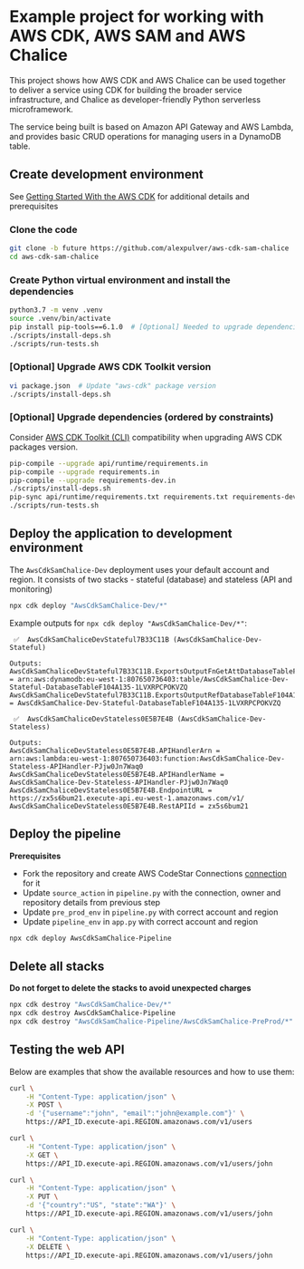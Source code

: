 # Example project for working with AWS CDK, AWS SAM and AWS Chalice
This project shows how AWS CDK and AWS Chalice can be used
together to deliver a service using CDK for building the broader service
infrastructure, and Chalice as developer-friendly Python serverless 
microframework.

The service being built is based on Amazon API Gateway and AWS Lambda, 
and provides basic CRUD operations for managing users in a DynamoDB table.

## Create development environment
See [Getting Started With the AWS CDK](https://docs.aws.amazon.com/cdk/latest/guide/getting_started.html)
for additional details and prerequisites

### Clone the code
```bash
git clone -b future https://github.com/alexpulver/aws-cdk-sam-chalice
cd aws-cdk-sam-chalice
```

### Create Python virtual environment and install the dependencies
```bash
python3.7 -m venv .venv
source .venv/bin/activate
pip install pip-tools==6.1.0  # [Optional] Needed to upgrade dependencies and cleanup unused packages
./scripts/install-deps.sh
./scripts/run-tests.sh
```

### [Optional] Upgrade AWS CDK Toolkit version
```bash
vi package.json  # Update "aws-cdk" package version
./scripts/install-deps.sh
```

### [Optional] Upgrade dependencies (ordered by constraints)
Consider [AWS CDK Toolkit (CLI)](https://docs.aws.amazon.com/cdk/latest/guide/reference.html#versioning) compatibility 
when upgrading AWS CDK packages version.

```bash
pip-compile --upgrade api/runtime/requirements.in
pip-compile --upgrade requirements.in
pip-compile --upgrade requirements-dev.in
./scripts/install-deps.sh
pip-sync api/runtime/requirements.txt requirements.txt requirements-dev.txt  # [Optional] Cleanup unused packages
./scripts/run-tests.sh
```

## Deploy the application to development environment
The `AwsCdkSamChalice-Dev` deployment uses your default account and region.
It consists of two stacks - stateful (database) and stateless (API and monitoring) 

```bash
npx cdk deploy "AwsCdkSamChalice-Dev/*"
```

Example outputs for `npx cdk deploy "AwsCdkSamChalice-Dev/*"`:
```text
 ✅  AwsCdkSamChaliceDevStateful7B33C11B (AwsCdkSamChalice-Dev-Stateful)

Outputs:
AwsCdkSamChaliceDevStateful7B33C11B.ExportsOutputFnGetAttDatabaseTableF104A135ArnDAC15A6A = arn:aws:dynamodb:eu-west-1:807650736403:table/AwsCdkSamChalice-Dev-Stateful-DatabaseTableF104A135-1LVXRPCPOKVZQ
AwsCdkSamChaliceDevStateful7B33C11B.ExportsOutputRefDatabaseTableF104A1356B7D7D8A = AwsCdkSamChalice-Dev-Stateful-DatabaseTableF104A135-1LVXRPCPOKVZQ
```
```text
 ✅  AwsCdkSamChaliceDevStateless0E5B7E4B (AwsCdkSamChalice-Dev-Stateless)

Outputs:
AwsCdkSamChaliceDevStateless0E5B7E4B.APIHandlerArn = arn:aws:lambda:eu-west-1:807650736403:function:AwsCdkSamChalice-Dev-Stateless-APIHandler-PJjw0Jn7Waq0
AwsCdkSamChaliceDevStateless0E5B7E4B.APIHandlerName = AwsCdkSamChalice-Dev-Stateless-APIHandler-PJjw0Jn7Waq0
AwsCdkSamChaliceDevStateless0E5B7E4B.EndpointURL = https://zx5s6bum21.execute-api.eu-west-1.amazonaws.com/v1/
AwsCdkSamChaliceDevStateless0E5B7E4B.RestAPIId = zx5s6bum21
```

## Deploy the pipeline
**Prerequisites**
- Fork the repository and create AWS CodeStar Connections [connection](https://docs.aws.amazon.com/dtconsole/latest/userguide/welcome-connections.html) for it
- Update `source_action` in `pipeline.py` with the connection, owner and repository details from previous step
- Update `pre_prod_env` in `pipeline.py` with correct account and region
- Update `pipeline_env` in `app.py` with correct account and region

```bash
npx cdk deploy AwsCdkSamChalice-Pipeline
```

## Delete all stacks
**Do not forget to delete the stacks to avoid unexpected charges**
```bash
npx cdk destroy "AwsCdkSamChalice-Dev/*"
npx cdk destroy AwsCdkSamChalice-Pipeline
npx cdk destroy "AwsCdkSamChalice-Pipeline/AwsCdkSamChalice-PreProd/*"
```

## Testing the web API
Below are examples that show the available resources and how to use them:
```bash
curl \
    -H "Content-Type: application/json" \
    -X POST \
    -d '{"username":"john", "email":"john@example.com"}' \
    https://API_ID.execute-api.REGION.amazonaws.com/v1/users

curl \
    -H "Content-Type: application/json" \
    -X GET \
    https://API_ID.execute-api.REGION.amazonaws.com/v1/users/john

curl \
    -H "Content-Type: application/json" \
    -X PUT \
    -d '{"country":"US", "state":"WA"}' \
    https://API_ID.execute-api.REGION.amazonaws.com/v1/users/john

curl \
    -H "Content-Type: application/json" \
    -X DELETE \
    https://API_ID.execute-api.REGION.amazonaws.com/v1/users/john
```
